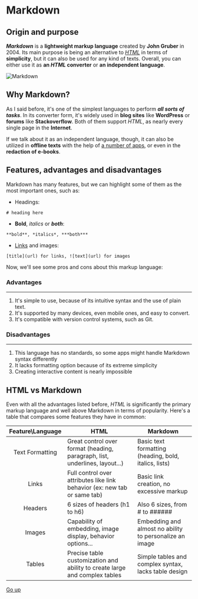 # Markdown

## Origin and purpose

***Markdown*** is a **lightweight markup language** created by **John Gruber** in 2004. Its main purpose is being an alternative to *[HTML](https://es.wikipedia.org/wiki/HTML)* in terms of **simplicity**, but it can also be used for any kind of texts. Overall, you can either use it as **an *HTML* converter** or **an independent language**. 

![Markdown](https://cdn.icon-icons.com/icons2/3265/PNG/512/markdown_icon_207114.png)

## Why Markdown?

As I said before, it's one of the simplest languages to perform ***all sorts of tasks***. In its converter form, it's widely used in **blog sites** like **WordPress** or **forums** like **Stackoverflow**. Both of them support *HTML*, as nearly every single page in the **Internet**. 

If we talk about it as an independent language, though, it can also be utilized in **offline texts** with the help of [a number of apps](https://markdown.es/editores-markdown/), or even in the **redaction of e-books**.

## Features, advantages and disadvantages
Markdown has many features, but we can highlight some of them as the most important ones, such as: 

* Headings: 

`# heading here`

* **Bold**, *italics* or ***both***:

`**bold**, *italics*, ***both***`

* [Links](example.md) and images:

`[title](url) for links, ![text](url) for images`

Now, we'll see some pros and cons about this markup language:

### Advantages
---
1. It's simple to use, because of its intuitive syntax and the use of plain text.
2. It's supported by many devices, even mobile ones, and easy to convert.
3. It's compatible with version control systems, such as Git.

### Disadvantages
---
1. This language has no standards, so some apps might handle Markdown syntax differently
2. It lacks formatting option because of its extreme simplicity
3. Creating interactive content is nearly impossible

## HTML vs Markdown
Even with all the advantages listed before, *HTML* is significantly the primary markup language and well above Markdown in terms of popularity. Here's a table that compares some features they have in common:


| Feature\Language | HTML | Markdown |
|:------------------:|------|----------|
|Text Formatting| Great control over format (heading, paragraph, list, underlines, layout...) | Basic text formatting (heading, bold, italics, lists) |
|Links| Full control over attributes like link behavior (ex: new tab or same tab) | Basic link creation, no excessive markup |
|Headers| 6 sizes of headers (h1 to h6) | Also 6 sizes, from # to ###### |
|Images| Capability of embedding, image display, behavior options... | Embedding and almost no ability to personalize an image |
|Tables| Precise table customization and ability to create large and complex tables | Simple tables and complex syntax, lacks table design

[Go up](#markdown)